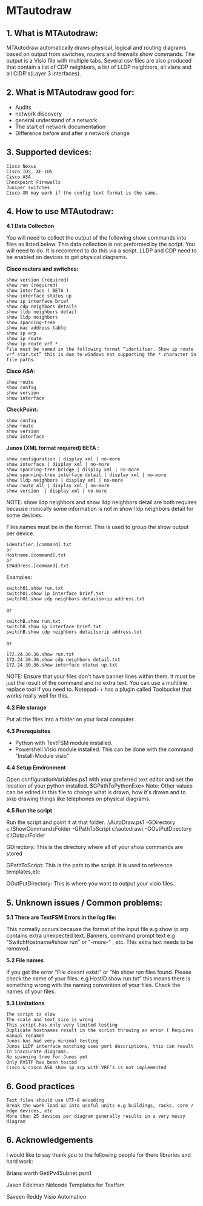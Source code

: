 
# MTautodraw

## **1. What is MTAutodraw:**

MTAutodraw automatically draws physical, logical and routing diagrams based on output from switches, routers and firewalls show commands. The output is a Visio file with multiple tabs. Several csv files are also produced that contain a list of CDP neighbors, a list of LLDP neighbors, all vlans and all CIDR's(Layer 3 interfaces).


## **2. What is MTAutodraw good for:**

- Audits
- network discovery
- general understand of a network 
- The start of network documentation
- Difference before and after a network change


## **3. Supported devices:**

    Cisco Nexus
    Cisco IOS, XE-IOS
    Cisco ASA
    Checkpoint Firewalls
    Juniper switches
    Cisco XR may work if the config text format is the same. 



## **4. How to use MTAutodraw:**

**4.1 Data Collection**

You will need to collect the output of the following show commands into files as listed below. This data collection is not preformed by the script. You will need to do. It is recommed to do this via a script. LLDP and CDP need to be enabled on devices to get physical diagrams. 

**Cisco routers and switches:**

    show version (required)
    show run (required)
    show interface ( BETA )
    show interface status up
    show ip interface brief
    show cdp neighbors details
    show lldp neighbors detail
    show lldp neighbors
    show spanning-tree
    show mac address-table
    show ip arp
    show ip route
    show ip route vrf *
    File must be named in the following format “identifier. Show ip route vrf star.txt” this is due to windows not supporting the * character in file paths. 
    
**Cisco ASA:**

    show route
    show config
    show version
    show interface

**CheckPoint:**

    show config
    show route
    show version
    show interface

**Junos (XML format required) BETA :**

    show configuration | display xml | no-more
    show interface | display xml | no-more
    show spanning-tree bridge | display xml | no-more
    show spanning-tree interface detail | display xml | no-more
    show lldp neighbors | display xml | no-more
    show route all | display xml | no-more
    show version  | display xml | no-more


NOTE: show lldp neighbors and show lldp neighbors detail are both requires because ironically some information is not in show lldp neighbors detail for some devices. 


Files names must be in the format. This is used to group the show output per device. 

    identifier.[command].txt
    or
    Hostname.[command].txt
    or
    IPAddress.[command].txt

Examples:

    switch01.show run.txt
    switch01.show ip interface brief.txt
    switch01.show cdp neighbors detailsorip address.txt

or

    switchB.show run.txt
    switchB.show ip interface brief.txt
    switchB.show cdp neighbors detailsorip address.txt

or

    172.24.30.36.show run.txt
    172.24.30.36.show cdp neighbors detail.txt
    172.24.30.36.show interface status up.txt

NOTE: Ensure that your files don't have banner lines within them. It must be just the result of the command and no extra text. You can use a multiline replace tool if you need to. Notepad++ has a plugin called Toolbucket that works really well for this. 


**4.2 File storage**

Put all the files into a folder on your local computer.  

**4.3 Prerequisites**

- Python with TextFSM module installed. 
- Powershell Visio module installed. This can be done with the command "Install-Module visio"


**4.4 Setup Environment** 

Open configurationVariables.ps1 with your preferred text editor and set the location of your python installed. $GPathToPythonExe=
Note: Other values can be edited in this file to change what is drawn, how it's drawn and to skip drawing things like telephones on physical diagrams. 


**4.5 Run the script**

Run the script and point it at that folder.
.\AutoDraw.ps1 -GDirectory c:\ShowCommandsFolder -GPathToScript c:\autodraw\ -GOutPutDirectory c:\OutputFolder

GDirectory: This is the directory where all of your show commands are stored

GPathToScript: This is the path to the script. It is used to reference templates,etc

GOutPutDirectory: This is where you want to output your visio files.


## **5. Unknown issues / Common problems:**

**5.1	There are TextFSM Errors in the log file:**

This normally occurs because the format of the input file e.g show ip arp contains extra unexpected text. 
Banners, command prompt text e.g "SwitchHostname#show run" or "-more-" , etc.
This extra text needs to be removed. 

**5.2	File names**

If you get the error “File doesnt exist:” or “No show run files found. Please check the name of your files. e.g HostID.show run.txt” this means there is something wrong with the naming convention of your files. Check the names of your files. 

**5.3 Limitations**

    The script is slow
    The scale and text size is wrong
    This script has only very limited testing
    Duplicate hostnames result in the script throwing an error ( Requires manual rename)
    Junos has had very minimal testing
    Junos LLDP interface matching uses port descriptions, this can result in inaccurate diagrams.
    No spanning tree for Junos yet
    Only RVSTP has been tested
    Cisco & cisco ASA show ip arp with VRF’s is not implemented
    

## **6. Good practices**

    Text files should use UTF-8 encoding
    Break the work load up into useful units e.g buildings, racks, core / edge devices, etc
    More than 25 devices per diagram generally results in a very messy diagram


## **6. Acknowledgements**
I would like to say thank you to the following people for there libraries and hard work:

Brians worth GetIPv4Subnet.psm1

Jason Edelman Netcode Templates for Textfsm  

Saveen Reddy Visio Automation 
